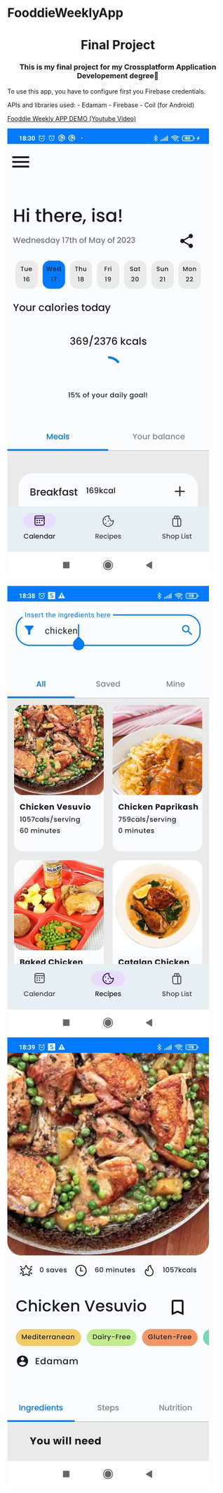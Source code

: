 # FooddieWeeklyApp

<h1 align="center">Final Project</h1>
<h3 align="center">This is my final project for my Crossplatform Application Developement degree🚀</h3>

<p align="left">
To use this app, you have to configure first you Firebase credentials.
</p>

<p align="left">
APIs and libraries used: 
  - Edamam
  - Firebase
  - Coil (for Android)
</p>


[Fooddie Weekly APP DEMO (Youtube Video)](https://youtu.be/XAOZeunYcrw "Youtube Video")


![Fooddie Weekly](https://github.com/codingisads/FooddieWeeklyApp/blob/main/fooddieWeeklyImg.jpeg?raw=true)

![Fooddie Weekly](https://github.com/codingisads/FooddieWeeklyApp/blob/main/fooddieWeeklyImg2.jpeg?raw=true)
![Fooddie Weekly](https://github.com/codingisads/FooddieWeeklyApp/blob/main/fooddieWeeklyImg3.jpeg?raw=true)
